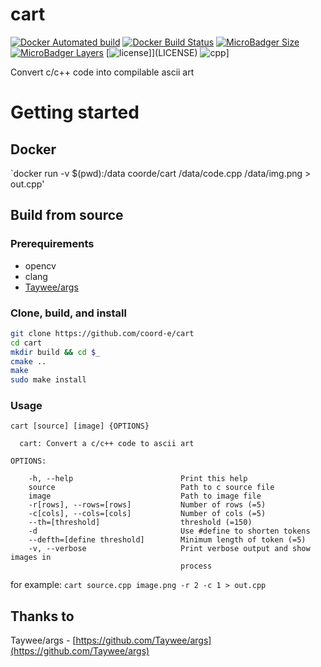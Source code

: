 # cart

[![Docker Automated build](https://img.shields.io/docker/automated/coorde/cart.svg?style=flat-square)](https://hub.docker.com/r/coorde/cart)
[![Docker Build Status](https://img.shields.io/docker/build/coorde/cart.svg?style=flat-square)](https://hub.docker.com/r/coorde/cart)
[![MicroBadger Size](https://img.shields.io/microbadger/image-size/coorde/cart.svg?style=flat-square)](https://microbadger.com/images/coorde/cart)
[![MicroBadger Layers](https://img.shields.io/microbadger/layers/coorde/cart.svg?style=flat-square)](https://microbadger.com/images/coorde/cart)
[![license](https://img.shields.io/github/license/coord-e/cart.svg?style=flat-square)]](LICENSE)
![cpp](https://img.shields.io/badge/C%2B%2B-14-brightgreen.svg?style=flat-square)]

Convert c/c++ code into compilable ascii art

# Getting started

## Docker

`docker run -v $(pwd):/data coorde/cart /data/code.cpp /data/img.png > out.cpp'

## Build from source

### Prerequirements
 - opencv
 - clang
 - [Taywee/args](https://github.com/Taywee/args)

### Clone, build, and install

```bash
git clone https://github.com/coord-e/cart
cd cart
mkdir build && cd $_
cmake ..
make
sudo make install
```

### Usage

```
cart [source] [image] {OPTIONS}

  cart: Convert a c/c++ code to ascii art

OPTIONS:

    -h, --help                        Print this help
    source                            Path to c source file
    image                             Path to image file
    -r[rows], --rows=[rows]           Number of rows (=5)
    -c[cols], --cols=[cols]           Number of cols (=5)
    --th=[threshold]                  threshold (=150)
    -d                                Use #define to shorten tokens
    --defth=[define threshold]        Minimum length of token (=5)
    -v, --verbose                     Print verbose output and show images in
                                      process
```

for example: `cart source.cpp image.png -r 2 -c 1 > out.cpp`

## Thanks to

Taywee/args - [https://github.com/Taywee/args](https://github.com/Taywee/args)
